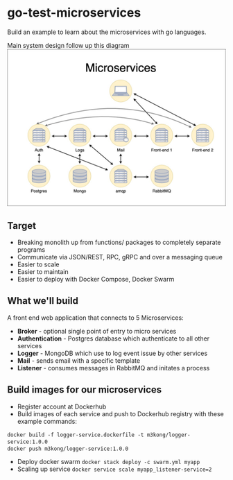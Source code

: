# go-test-microservices
Build an example to learn about the microservices with go languages.

Main system design follow up this diagram
![Go Microservices Diagram](./docs/images/go-microservices.jpg)

## Target
- Breaking monolith up from functions/ packages to completely separate programs
- Communicate via JSON/REST, RPC, gRPC and over a messaging queue
- Easier to scale
- Easier to maintain
- Easier to deploy with Docker Compose, Docker Swarm
  
## What we'll build
A front end web application that connects to 5 Microservices:
- **Broker** - optional single point of entry to micro services
- **Authentication** - Postgres database which authenticate to all other services
- **Logger** - MongoDB which use to log event issue by other services
- **Mail** - sends email with a specific template
- **Listener** - consumes messages in RabbitMQ and initates a process

## Build images for our microservices
- Register account at Dockerhub
- Build images of each service and push to Dockerhub registry with these example commands:
```
docker build -f logger-service.dockerfile -t m3kong/logger-service:1.0.0
docker push m3kong/logger-service:1.0.0
```
- Deploy docker swarm
```docker stack deploy -c swarm.yml myapp```
- Scaling up service ```docker service scale myapp_listener-service=2 ```